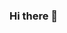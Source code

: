 ### Hi there 👋



<!--
**richardcoca/richardcoca** is a ✨ _special_ ✨ repository because its `README.md` (this file) appears on your GitHub profile.

Here are some ideas to get you started:
### I am a first-year PhD student in the Graduate Program in Neuroscience at Boston University. For opportunities to collaborate, please reach me by emailing richcoca@bu.edu
- 🔭 I’m currently working on ...
- 🌱 I’m currently learning ...
- 👯 I’m looking to collaborate on ...
- 🤔 I’m looking for help with ...
- 💬 Ask me about ...
- 📫 How to reach me: ...
- 😄 Pronouns: ...
- ⚡ Fun fact: ...
-->
